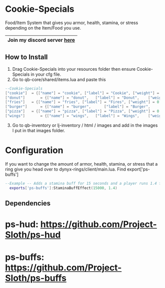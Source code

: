 # Cookie-Specials
Food/Item System that gives you armor, health, stamina, or stress depending on the Item/Food you use.

| Join my discord server [here](https://discord.gg/92wvWvsh) |
| ------------------------------------------------------------ |

##

## How to Install
1. Drag Cookie-Specials into your resources folder then ensure Cookie-Specials in your cfg file.
2. Go to qb-core/shared/items.lua and paste this
```lua
--Cookie-Specials
["cookie"] 	= {["name"] = "cookie", ["label"] = "Cookie", ["weight"] = 0, 		["type"] = "item", 		["image"] = "Cookie.png",  ["unique"] = true, 		["useable"] = true["shouldClose"] = true,   ["combinable"] = nil,   ["description"] = "Special Cookie"},
["donut"] 		= {["name"] = "donut", 	 ["label"] = "Donut",    ["weight"] = 0, 		["type"] = "item", 		["image"] = "donut.png", 	["unique"] = true, 		["useable"] = true, 	["shouldClose"] = true,   ["combinable"] = nil,   ["description"] = "Special Donut"},
["fries"] 	= {["name"] = "fries", ["label"] = "Fires", ["weight"] = 0, 		["type"] = "item", 		["image"] = "fries.png",  ["unique"] = true, 		["useable"] = true, 	["shouldClose"] = true,   ["combinable"] = nil,   ["description"] = "French Fries"},
["burger"] 		= {["name"] = "burger", 	 ["label"] = "Burger",    ["weight"] = 0, 		["type"] = "item", 		["image"] = "burger.png", 	["unique"] = true, 		["useable"] = true, 	["shouldClose"] = true,   ["combinable"] = nil,   ["description"] = "Space Ship Burger"},
["pizza"] 	= {["name"] = "pizza", ["label"] = "Pizza", ["weight"] = 0, 		["type"] = "item", 		["image"] = "pizza.png",  ["unique"] = true, 		["useable"] = true, 	["shouldClose"] = true,   ["combinable"] = nil,   ["description"] = "Crack Pizza"},
["wings"] 		= {["name"] = "wings", 	 ["label"] = "Wings",    ["weight"] = 0, 		["type"] = "item", 		["image"] = "wings.png", 	["unique"] = true, 		["useable"] = true, 	["shouldClose"] = true,   ["combinable"] = nil,   ["description"] = "Some Mad Chicken Wings"},
```
3. Go to qb-inventory or lj-inventory / html / images and add in the images I put in that images folder.

# Configuration

If you want to change the amount of armor, health, stamina, or stress that a ring give you head over to dynyx-rings/client/main.lua. Find export['ps-buffs']
```lua
--Example -- Adds a stamina buff for 15 seconds and a player runs 1.4 faster.
  exports['ps-buffs']:StaminaBuffEffect(15000, 1.4)
  ```

## Dependencies
# ps-hud: https://github.com/Project-Sloth/ps-hud
# ps-buffs: https://github.com/Project-Sloth/ps-buffs
